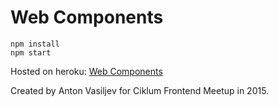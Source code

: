 # Web Components

```shell
npm install
npm start
```

Hosted on heroku: [Web Components](http://webcomponents.herokuapp.com/)

Created by Anton Vasiljev for Ciklum Frontend Meetup in 2015.

